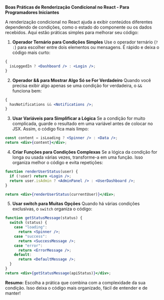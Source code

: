 **Boas Práticas de Renderização Condicional no React - Para Programadores Iniciantes**

A renderização condicional no React ajuda a exibir conteúdos diferentes dependendo de condições, como o estado do componente ou os dados recebidos. Aqui estão práticas simples para melhorar seu código:

1. **Operador Ternário para Condições Simples**
   Use o operador ternário (`? :`) para escolher entre dois elementos ou mensagens. É rápido e deixa o código mais curto:

```jsx
{
  isLoggedIn ? <Dashboard /> : <Login />;
}
```

2. **Operador && para Mostrar Algo Só se For Verdadeiro**
   Quando você precisa exibir algo apenas se uma condição for verdadeira, o `&&` funciona bem:

```jsx
{
  hasNotifications && <Notifications />;
}
```

3. **Usar Variáveis para Simplificar a Lógica**
   Se a condição for muito complicada, guarde o resultado em uma variável antes de colocar no JSX. Assim, o código fica mais limpo:

```jsx
const content = isLoading ? <Spinner /> : <Data />;
return <div>{content}</div>;
```

4. **Criar Funções para Condições Complexas**
   Se a lógica da condição for longa ou usada várias vezes, transforme-a em uma função. Isso organiza melhor o código e evita repetições:

```jsx
function renderUserStatus(user) {
  if (!user) return <Login />;
  return user.isAdmin ? <AdminPanel /> : <UserDashboard />;
}

return <div>{renderUserStatus(currentUser)}</div>;
```

5. **Usar switch para Muitas Opções**
   Quando há várias condições exclusivas, o `switch` organiza o código:

```jsx
function getStatusMessage(status) {
  switch (status) {
    case "loading":
      return <Spinner />;
    case "success":
      return <SuccessMessage />;
    case "error":
      return <ErrorMessage />;
    default:
      return <DefaultMessage />;
  }
}
return <div>{getStatusMessage(apiStatus)}</div>;
```

**Resumo:**
Escolha a prática que combina com a complexidade da sua condição. Isso deixa o código mais organizado, fácil de entender e de manter!
